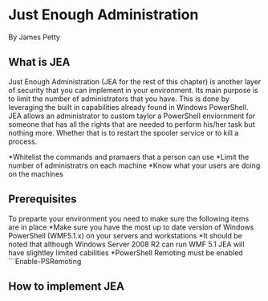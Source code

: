 # Just Enough Administration

By James Petty

## What is JEA

Just Enough Administration (JEA for the rest of this chapter) is another layer of security that you can implement in your environment. Its main purpose is to limit the number of administrators that you have. This is done by leveraging the built in capabilities already found in Windows PowerShell. JEA allows an administrator to custom taylor a PowerShell enviornment for someone that has all the rights that are needed to perform his/her task but nothing more. Whether that is to restart the spooler service or to kill a process. 

*Whitelist the commands and pramaers that a person can use
*Limit the number of administratrs on each machine
*Know what your users are doing on the machines

## Prerequisites

To preparte your environment you need to make sure the following items are in place
*Make sure you have the most up to date version of Windows PowerShell (WMF5.1.x) on your servers and workstations
    *It should be noted that although Windows Server 2008 R2 can run WMF 5.1 JEA will have slightley limited cabilities
*PowerShell Remoting must be enabled ```Enable-PSRemoting

## How to implement JEA
